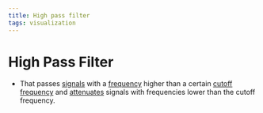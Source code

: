 ```yaml
---
title: High pass filter
tags: visualization
---
```


# High Pass Filter
- That passes [signals](https://en.wikipedia.org/wiki/Signal_(electrical_engineering) "Signal (electrical engineering)") with a [frequency](https://en.wikipedia.org/wiki/Frequency "Frequency") higher than a certain [cutoff frequency](https://en.wikipedia.org/wiki/Cutoff_frequency "Cutoff frequency") and [attenuates](https://en.wikipedia.org/wiki/Attenuate "Attenuate") signals with frequencies lower than the cutoff frequency.






































